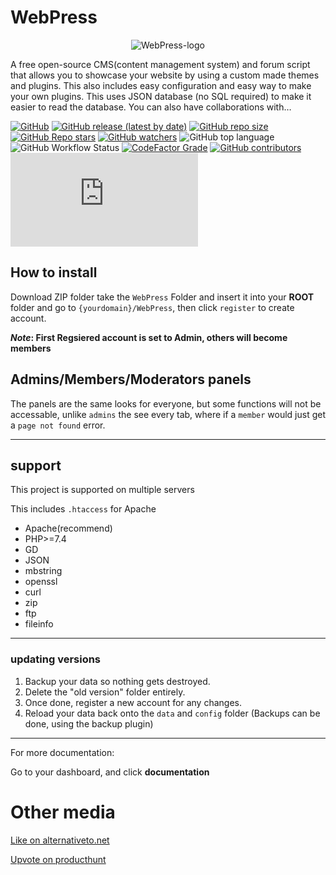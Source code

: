 # WebPress
<p align="center"><img src="https://github.com/surveybuilderteams/WebPress/blob/master/WebPress/themes/default/images/256x256.png?raw=true" alt="WebPress-logo" title="WebPress-logo"/></p>

A free open-source CMS(content management system) and forum script that allows you to showcase your website by using a custom made themes and plugins. This also includes easy configuration and easy way to make your own plugins. This uses JSON database (no SQL required) to make it easier to read the database. You can also have collaborations with…

[![GitHub](https://img.shields.io/github/license/surveybuilderteams/webpress?color=blue&style=plastic)](https://github.com/surveybuilderteams/WebPress/blob/master/LICENSE)
[![GitHub release (latest by date)](https://img.shields.io/github/v/release/surveybuilderteams/webpress?color=orange&label=version&style=plastic)](https://github.com/surveybuilderteams/WebPress/releases)
[![GitHub repo size](https://img.shields.io/github/repo-size/surveybuilderteams/webpress?color=red&label=Download%20Size&style=plastic)](https://github.com/surveybuilderteams/WebPress/archive/refs/heads/master.zip)
[![GitHub Repo stars](https://img.shields.io/github/stars/surveybuilderteams/webpress?style=plastic)](https://github.com/surveybuilderteams/WebPress/stargazers)
[![GitHub watchers](https://img.shields.io/github/watchers/surveybuilderteams/webpress?color=green&style=plastic)](https://github.com/surveybuilderteams/WebPress/watchers)
![GitHub top language](https://img.shields.io/github/languages/top/surveybuilderteams/webpress)
![GitHub Workflow Status](https://img.shields.io/github/actions/workflow/status/surveybuilderteams/webpress/php.yml)
[![CodeFactor Grade](https://img.shields.io/codefactor/grade/github/surveybuilderteams/WebPress?style=plastic)](https://www.codefactor.io/repository/github/surveybuilderteams/webpress)
[![GitHub contributors](https://img.shields.io/github/contributors/surveybuilderteams/webpress?style=plastic)](https://github.com/surveybuilderteams/WebPress/graphs/contributors)
[![Matrix](https://img.shields.io/matrix/WebPressChat:matrix.org)](https://matrix.to/#/#WebPressChat:matrix.org)

## How to install
Download ZIP folder take the `WebPress` Folder and insert it into your **ROOT** folder and go to `{yourdomain}/WebPress`, then click `register` to create account.

**_Note_: First Regsiered account is set to Admin, others will become members**


## Admins/Members/Moderators panels
The panels are the same looks for everyone, but some functions will not be accessable, unlike `admins` the see every tab, where if a `member` would just get a `page not found` error.

***

## support 

This project is supported on multiple servers


This includes `.htaccess` for Apache
* Apache(recommend)
* PHP>=7.4
* GD
* JSON
* mbstring
* openssl
* curl
* zip
* ftp
* fileinfo
***

### updating versions
1. Backup your data so nothing gets destroyed.
2. Delete the "old version" folder entirely.
3. Once done, register a new account for any changes.
4. Reload your data back onto the `data` and `config` folder
(Backups can be done, using the backup plugin)
***

For more documentation:

Go to your dashboard, and click __documentation__

# Other media
[Like on alternativeto.net](https://alternativeto.net/software/webpress/about)

[Upvote on producthunt](https://www.producthunt.com/posts/webpress)

